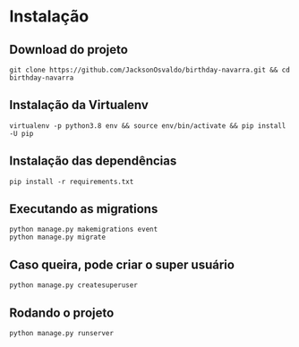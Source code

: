 # Instalação


## Download do projeto


```shell
git clone https://github.com/JacksonOsvaldo/birthday-navarra.git && cd birthday-navarra
```

## Instalação da Virtualenv

```shell
virtualenv -p python3.8 env && source env/bin/activate && pip install -U pip
```

## Instalação das dependências

```shell
pip install -r requirements.txt
```

## Executando as migrations


```shell
python manage.py makemigrations event
python manage.py migrate
```

## Caso queira, pode criar o super usuário

```shell
python manage.py createsuperuser
```

## Rodando o projeto
```shell
python manage.py runserver
```
